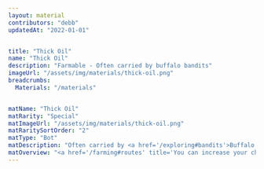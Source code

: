 ```yaml
---
layout: material
contributors: "debb"
updatedAt: "2022-01-01"


title: "Thick Oil"
name: "Thick Oil"
description: "Farmable - Often carried by buffalo bandits"
imageUrl: "/assets/img/materials/thick-oil.png"
breadcrumbs:
  Materials: "/materials"


matName: "Thick Oil"
matRarity: "Special"
matImageUrl: "/assets/img/materials/thick-oil.png"
matRaritySortOrder: "2"
matType: "Bot"
matDescription: "Often carried by <a href='/exploring#bandits'>Buffalo Bandits</a>"
matOverview: "<a href='/farming#routes' title='You can increase your chances of finding this material by grinding the right routes'>Farmable</a> - "
---
```



